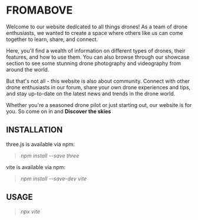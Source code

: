# FROMABOVE 

Welcome to our website dedicated to all things drones! As a team of drone enthusiasts, we wanted to create a space where others like us can come together to learn, share, and connect.

Here, you'll find a wealth of information on different types of drones, their features, and how to use them. You can also browse through our showcase section to see some stunning drone photography and videography from around the world.

But that's not all - this website is also about community. Connect with other drone enthusiasts in our forum, share your own drone experiences and tips, and stay up-to-date on the latest news and trends in the drone world.

Whether you're a seasoned drone pilot or just starting out, our website is for you. So come on in and  **Discover the skies**




## INSTALLATION

three.js is available via npm:

> *npm install --save three*


vite is available via npm:

> *npm install --save-dev vite*


## USAGE

> *npx vite*







